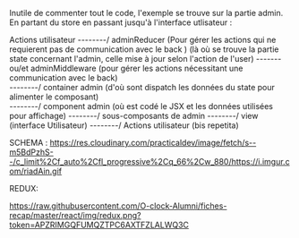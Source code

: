Inutile de commenter tout le code, l'exemple se trouve sur la partie admin. En partant du store en passant jusqu'à l'interface utlisateur :

Actions utilisateur
--------\/
adminReducer (Pour gérer les actions qui ne requierent pas de communication avec le back ) (là où se trouve la partie state concernant l'admin, celle mise à jour selon l'action de l'user)
-------ou/et
adminMiddleware (pour gérer les actions nécessitant une communication avec le back)  
--------\/
container admin (d'où sont dispatch les données du state pour alimenter le composant)  
--------\/
component admin (où est codé le JSX et les données utilisées pour affichage)
--------\/
sous-composants de admin
--------\/
view (interface Utilisateur)
--------\/
Actions utilisateur (bis repetita)

SCHEMA :
https://res.cloudinary.com/practicaldev/image/fetch/s--m5BdPzhS--/c_limit%2Cf_auto%2Cfl_progressive%2Cq_66%2Cw_880/https://i.imgur.com/riadAin.gif

REDUX:

https://raw.githubusercontent.com/O-clock-Alumni/fiches-recap/master/react/img/redux.png?token=APZRIMGQFUMQZTPC6AXTFZLALWQ3C
